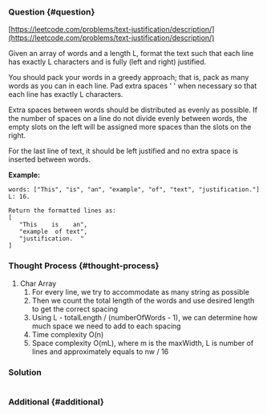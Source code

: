 ### Question {#question}

[https://leetcode.com/problems/text-justification/description/](https://leetcode.com/problems/text-justification/description/)

Given an array of words and a length L, format the text such that each line has exactly L characters and is fully \(left and right\) justified.

You should pack your words in a greedy approach; that is, pack as many words as you can in each line. Pad extra spaces ' ' when necessary so that each line has exactly L characters.

Extra spaces between words should be distributed as evenly as possible. If the number of spaces on a line do not divide evenly between words, the empty slots on the left will be assigned more spaces than the slots on the right.

For the last line of text, it should be left justified and no extra space is inserted between words.

**Example:**

```
words: ["This", "is", "an", "example", "of", "text", "justification."]
L: 16.

Return the formatted lines as:
[
   "This    is    an",
   "example  of text",
   "justification.  "
]
```

### Thought Process {#thought-process}

1. Char Array
   1. For every line, we try to accommodate as many string as possible
   2. Then we count the total length of the words and use desired length to get the correct spacing
   3. Using L - totalLength / \(numberOfWords - 1\), we can determine how much space we need to add to each spacing
   4. Time complexity O\(n\)
   5. Space complexity O\(mL\), where m is the maxWidth, L is number of lines and approximately equals to nw / 16

### Solution

```java

```

### Additional {#additional}



